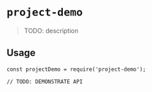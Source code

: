 # `project-demo`

> TODO: description

## Usage

```
const projectDemo = require('project-demo');

// TODO: DEMONSTRATE API
```
